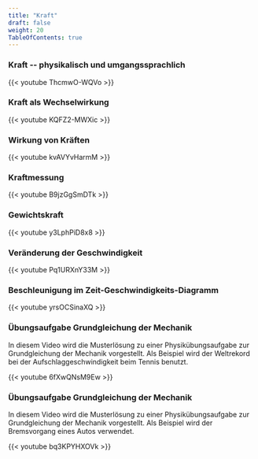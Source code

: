 ```yaml
---
title: "Kraft"
draft: false
weight: 20
TableOfContents: true
---
```


### Kraft -- physikalisch und umgangssprachlich
{{< youtube ThcmwO-WQVo >}}

### Kraft als Wechselwirkung
{{< youtube KQFZ2-MWXic >}}

### Wirkung von Kräften
{{< youtube kvAVYvHarmM >}}

### Kraftmessung
{{< youtube B9jzGgSmDTk >}}

### Gewichtskraft
{{< youtube y3LphPiD8x8 >}}

### Veränderung der Geschwindigkeit
{{< youtube Pq1URXnY33M >}}

### Beschleunigung im Zeit-Geschwindigkeits-Diagramm
{{< youtube yrsOCSinaXQ >}}

### Übungsaufgabe Grundgleichung der Mechanik
In diesem Video wird die Musterlösung zu einer Physikübungsaufgabe zur Grundgleichung der Mechanik vorgestellt. Als Beispiel wird der Weltrekord bei der Aufschlaggeschwindigkeit beim Tennis benutzt.

{{< youtube 6fXwQNsM9Ew >}}

### Übungsaufgabe Grundgleichung der Mechanik
In diesem Video wird die Musterlösung zu einer Physikübungsaufgabe zur Grundgleichung der Mechanik vorgestellt. Als Beispiel wird der Bremsvorgang eines Autos verwendet.

{{< youtube bq3KPYHXOVk >}}
